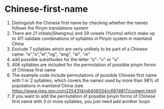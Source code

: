 # Chinese-first-name
1. Distinguish the Chinese first name by checking whether the names follows the Pinyin translations system 
2. There are 21 initials(Shengmu) and 39 vowels (Yunmu) which make up to 411 validate combinations of syllables in Pinyin system in mainland China 
3. Exclude 7 syllables which are verly unlikely to be part of a Chinese name: "e","o","ei","ng", "eng", "ei", "m"
4. add possible substitudes for the letter "ü": "v" or "u"
5. 406 syllables are included for the permutation of possible pinyin forms of Chinese first name
6. The example code include permutations of possible Chinese first name with 1 or 2 syllables, which covers the names used by more than 98% of populations in mainland China (see https://www.mps.gov.cn/n2254314/n6409334/c6874817/content.html)
7. if you want to add  the permutation of possible pinyin forms of Chinese first name with 3 or more syllables, you just need add another loops
